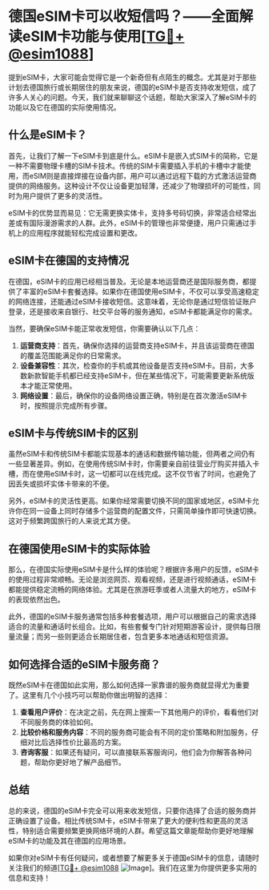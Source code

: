 # 德国eSIM卡可以收短信吗？——全面解读eSIM卡功能与使用[[TG💪+ @esim1088](https://t.me/s/esim1088)]

提到eSIM卡，大家可能会觉得它是一个新奇但有点陌生的概念。尤其是对于那些计划去德国旅行或长期居住的朋友来说，德国的eSIM卡是否支持收发短信，成了许多人关心的问题。今天，我们就来聊聊这个话题，帮助大家深入了解eSIM卡的功能以及它在德国的实际使用情况。

## 什么是eSIM卡？

首先，让我们了解一下eSIM卡到底是什么。eSIM卡是嵌入式SIM卡的简称，它是一种不需要物理卡槽的SIM卡技术。传统的SIM卡需要插入手机的卡槽中才能使用，而eSIM则是直接焊接在设备内部，用户可以通过远程下载的方式激活运营商提供的网络服务。这种设计不仅让设备更加轻薄，还减少了物理损坏的可能性，同时为用户提供了更多的灵活性。

eSIM卡的优势显而易见：它无需更换实体卡，支持多号码切换，非常适合经常出差或有国际漫游需求的人群。此外，eSIM卡的管理也非常便捷，用户只需通过手机上的应用程序就能轻松完成设置和更改。

## eSIM卡在德国的支持情况

在德国，eSIM卡的应用已经相当普及。无论是本地运营商还是国际服务商，都提供了丰富的eSIM卡套餐选择。如果你在德国使用eSIM卡，不仅可以享受高速稳定的网络连接，还能通过eSIM卡接收短信。这意味着，无论你是通过短信验证账户登录，还是接收来自银行、社交平台等的服务通知，eSIM卡都能满足你的需求。

当然，要确保eSIM卡能正常收发短信，你需要确认以下几点：

1. **运营商支持**：首先，确保你选择的运营商支持eSIM卡，并且该运营商在德国的覆盖范围能满足你的日常需求。
2. **设备兼容性**：其次，检查你的手机或其他设备是否支持eSIM卡。目前，大多数新款智能手机都已经支持eSIM卡，但在某些情况下，可能需要更新系统版本才能正常使用。
3. **网络设置**：最后，确保你的设备网络设置正确，特别是在首次激活eSIM卡时，按照提示完成所有步骤。

## eSIM卡与传统SIM卡的区别

虽然eSIM卡和传统SIM卡都能实现基本的通话和数据传输功能，但两者之间仍有一些显著差异。例如，在使用传统SIM卡时，你需要亲自前往营业厅购买并插入卡槽，而在使用eSIM卡时，这一切都可以在线完成。这不仅节省了时间，也避免了因丢失或损坏实体卡带来的不便。

另外，eSIM卡的灵活性更高。如果你经常需要切换不同的国家或地区，eSIM卡允许你在同一设备上同时存储多个运营商的配置文件，只需简单操作即可快速切换。这对于频繁跨国旅行的人来说尤其方便。

## 在德国使用eSIM卡的实际体验

那么，在德国实际使用eSIM卡是什么样的体验呢？根据许多用户的反馈，eSIM卡的使用过程非常顺畅。无论是浏览网页、观看视频，还是进行视频通话，eSIM卡都能提供稳定流畅的网络体验。尤其是在旅游旺季或者人流量大的地方，eSIM卡的表现依然出色。

此外，德国的eSIM卡服务通常包括多种套餐选项，用户可以根据自己的需求选择适合的流量和通话时长组合。比如，有些套餐专门针对短期游客设计，提供每日限量流量；而另一些则更适合长期居住者，包含更多本地通话和短信资源。

## 如何选择合适的eSIM卡服务商？

既然eSIM卡在德国如此实用，那么如何选择一家靠谱的服务商就显得尤为重要了。这里有几个小技巧可以帮助你做出明智的选择：

1. **查看用户评价**：在决定之前，先在网上搜索一下其他用户的评价，看看他们对不同服务商的体验如何。
2. **比较价格和服务内容**：不同的服务商可能会有不同的定价策略和附加服务，仔细对比后选择性价比最高的方案。
3. **咨询客服**：如果还有疑问，可以直接联系客服询问，他们会为你解答各种问题，帮助你更好地了解产品细节。

## 总结

总的来说，德国的eSIM卡完全可以用来收发短信，只要你选择了合适的服务商并正确设置了设备。相比传统SIM卡，eSIM卡带来了更大的便利性和更高的灵活性，特别适合需要频繁更换网络环境的人群。希望这篇文章能帮助你更好地理解eSIM卡的功能及其在德国的应用场景。

如果你对eSIM卡有任何疑问，或者想要了解更多关于德国eSIM卡的信息，请随时关注我们的频道[[TG💪+ @esim1088](https://t.me/s/esim1088) ![Image](https://i.postimg.cc/4NQfJmqS/Snipaste-2025-05-13-00-14-12.png)]。我们在这里为你提供更多实用的信息和支持！